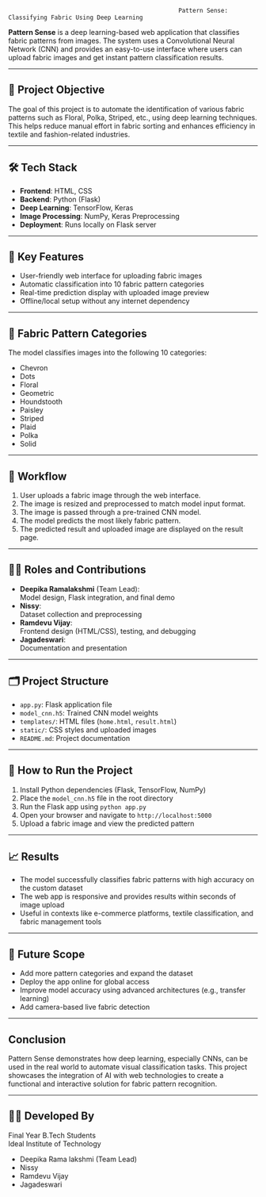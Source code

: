                                                     Pattern Sense: Classifying Fabric Using Deep Learning

**Pattern Sense** is a deep learning-based web application that classifies fabric patterns from images. The system uses a Convolutional Neural Network (CNN) and provides an easy-to-use interface where users can upload fabric images and get instant pattern classification results.

---

## 📌 Project Objective

The goal of this project is to automate the identification of various fabric patterns such as Floral, Polka, Striped, etc., using deep learning techniques. This helps reduce manual effort in fabric sorting and enhances efficiency in textile and fashion-related industries.

---

## 🛠️ Tech Stack

- **Frontend**: HTML, CSS  
- **Backend**: Python (Flask)  
- **Deep Learning**: TensorFlow, Keras  
- **Image Processing**: NumPy, Keras Preprocessing  
- **Deployment**: Runs locally on Flask server

---

## 🧠 Key Features

- User-friendly web interface for uploading fabric images  
- Automatic classification into 10 fabric pattern categories  
- Real-time prediction display with uploaded image preview  
- Offline/local setup without any internet dependency

---

## 🧵 Fabric Pattern Categories

The model classifies images into the following 10 categories:

- Chevron  
- Dots  
- Floral  
- Geometric  
- Houndstooth  
- Paisley  
- Striped  
- Plaid  
- Polka  
- Solid

---

## 🔄 Workflow

1. User uploads a fabric image through the web interface.  
2. The image is resized and preprocessed to match model input format.  
3. The image is passed through a pre-trained CNN model.  
4. The model predicts the most likely fabric pattern.  
5. The predicted result and uploaded image are displayed on the result page.

---

## 🧑‍💻 Roles and Contributions

- **Deepika Ramalakshmi** (Team Lead):  
  Model design, Flask integration, and final demo  
- **Nissy**:  
  Dataset collection and preprocessing  
- **Ramdevu Vijay**:  
  Frontend design (HTML/CSS), testing, and debugging  
- **Jagadeswari**:  
  Documentation and presentation

---

## 🗂️ Project Structure

- `app.py`: Flask application file  
- `model_cnn.h5`: Trained CNN model weights  
- `templates/`: HTML files (`home.html`, `result.html`)  
- `static/`: CSS styles and uploaded images  
- `README.md`: Project documentation

---

## 🚀 How to Run the Project

1. Install Python dependencies (Flask, TensorFlow, NumPy)  
2. Place the `model_cnn.h5` file in the root directory  
3. Run the Flask app using `python app.py`  
4. Open your browser and navigate to `http://localhost:5000`  
5. Upload a fabric image and view the predicted pattern

---

## 📈 Results

- The model successfully classifies fabric patterns with high accuracy on the custom dataset  
- The web app is responsive and provides results within seconds of image upload  
- Useful in contexts like e-commerce platforms, textile classification, and fabric management tools

---

## 🔮 Future Scope

- Add more pattern categories and expand the dataset  
- Deploy the app online for global access  
- Improve model accuracy using advanced architectures (e.g., transfer learning)  
- Add camera-based live fabric detection

---

##  Conclusion

Pattern Sense demonstrates how deep learning, especially CNNs, can be used in the real world to automate visual classification tasks. This project showcases the integration of AI with web technologies to create a functional and interactive solution for fabric pattern recognition.

---

## 👩‍🎓 Developed By

Final Year B.Tech Students  
Ideal Institute of Technology

- Deepika Rama lakshmi (Team Lead)  
- Nissy  
- Ramdevu Vijay  
- Jagadeswari

